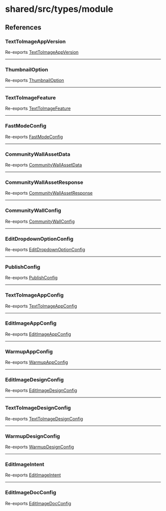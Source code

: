 # shared/src/types/module

## References

### TextToImageAppVersion

Re-exports [TextToImageAppVersion](AppConfig.types/enumerations/text-to-image-app-version.md)

***

### ThumbnailOption

Re-exports [ThumbnailOption](AppConfig.types/enumerations/thumbnail-option.md)

***

### TextToImageFeature

Re-exports [TextToImageFeature](AppConfig.types/enumerations/text-to-image-feature.md)

***

### FastModeConfig

Re-exports [FastModeConfig](AppConfig.types/interfaces/fast-mode-config.md)

***

### CommunityWallAssetData

Re-exports [CommunityWallAssetData](AppConfig.types/interfaces/community-wall-asset-data.md)

***

### CommunityWallAssetResponse

Re-exports [CommunityWallAssetResponse](AppConfig.types/interfaces/community-wall-asset-response.md)

***

### CommunityWallConfig

Re-exports [CommunityWallConfig](AppConfig.types/interfaces/community-wall-config.md)

***

### EditDropdownOptionConfig

Re-exports [EditDropdownOptionConfig](AppConfig.types/interfaces/edit-dropdown-option-config.md)

***

### PublishConfig

Re-exports [PublishConfig](AppConfig.types/interfaces/publish-config.md)

***

### TextToImageAppConfig

Re-exports [TextToImageAppConfig](AppConfig.types/interfaces/text-to-image-app-config.md)

***

### EditImageAppConfig

Re-exports [EditImageAppConfig](AppConfig.types/interfaces/edit-image-app-config.md)

***

### WarmupAppConfig

Re-exports [WarmupAppConfig](AppConfig.types/interfaces/warmup-app-config.md)

***

### EditImageDesignConfig

Re-exports [EditImageDesignConfig](DesignConfig.types/interfaces/edit-image-design-config.md)

***

### TextToImageDesignConfig

Re-exports [TextToImageDesignConfig](DesignConfig.types/interfaces/text-to-image-design-config.md)

***

### WarmupDesignConfig

Re-exports [WarmupDesignConfig](DesignConfig.types/interfaces/warmup-design-config.md)

***

### EditImageIntent

Re-exports [EditImageIntent](DocConfig.types/type-aliases/edit-image-intent.md)

***

### EditImageDocConfig

Re-exports [EditImageDocConfig](DocConfig.types/interfaces/edit-image-doc-config.md)
